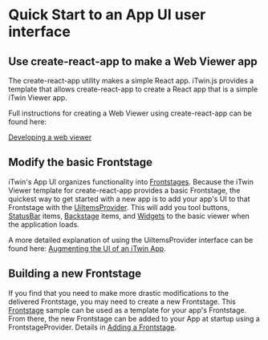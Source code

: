 # Quick Start to an App UI user interface

## Use create-react-app to make a Web Viewer app

The create-react-app utility makes a simple React app. iTwin.js provides a template that allows create-react-app to create a React app that is a simple iTwin Viewer app.

Full instructions for creating a Web Viewer using create-react-app can be found here:

[Developing a web viewer](../tutorials/develop-web-viewer.md)

## Modify the basic Frontstage

iTwin's App UI organizes functionality into [Frontstages](./appui-react/Frontstages.md). Because the iTwin Viewer template for create-react-app provides a basic Frontstage, the quickest way to get started with a new app is to add your app's UI to that Frontstage with the [UiItemsProvider](./appui-react/UiItemsProvider.md). This will add you tool buttons, [StatusBar](./appui-react/StatusBar.md) items, [Backstage](./appui-react/Backstage.md) items, and [Widgets](./appui-react/Widgets.md) to the basic viewer when the application loads.

A more detailed explanation of using the UiItemsProvider interface can be found here: [Augmenting the UI of an iTwin App](./AugmentingUI.md).

## Building a new Frontstage

If you find that you need to make more drastic modifications to the delivered Frontstage, you may need to create a new Frontstage. This [Frontstage](./appui-react/Frontstages.md) sample can be used as a template for your app's Frontstage. From there, the new Frontstage can be added to your App at startup using a FrontstageProvider. Details in [Adding a Frontstage](./AugmentingUI.md#Adding-a-Frontstage).
